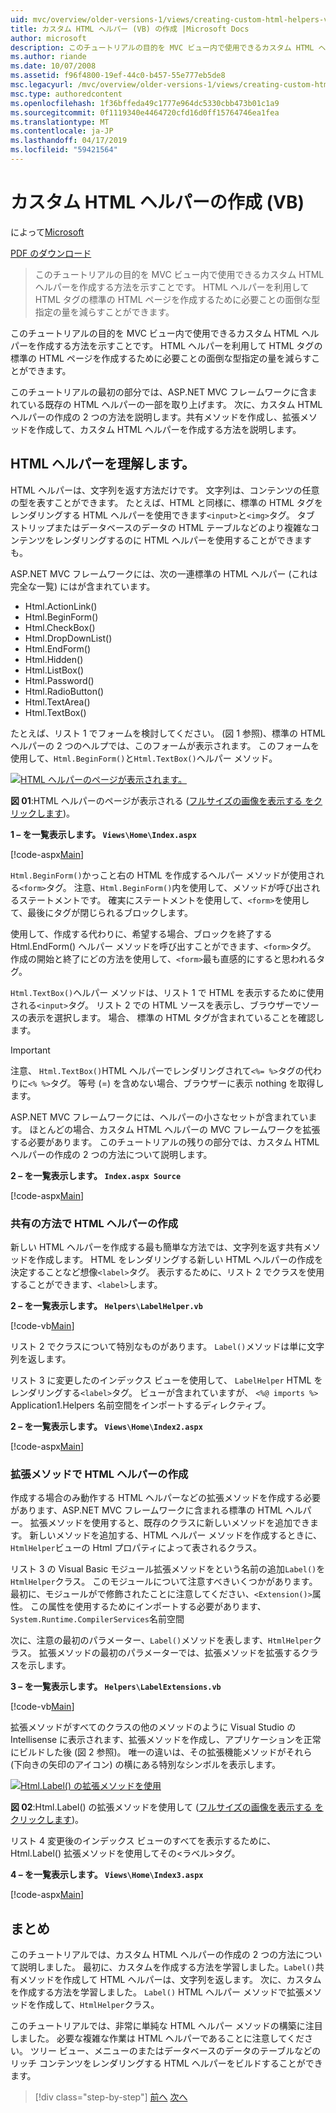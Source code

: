 ```yaml
---
uid: mvc/overview/older-versions-1/views/creating-custom-html-helpers-vb
title: カスタム HTML ヘルパー (VB) の作成 |Microsoft Docs
author: microsoft
description: このチュートリアルの目的を MVC ビュー内で使用できるカスタム HTML ヘルパーを作成する方法を示すことです。 HTML ヘルパーを活用しています.
ms.author: riande
ms.date: 10/07/2008
ms.assetid: f96f4800-19ef-44c0-b457-55e777eb5de8
msc.legacyurl: /mvc/overview/older-versions-1/views/creating-custom-html-helpers-vb
msc.type: authoredcontent
ms.openlocfilehash: 1f36bffeda49c1777e964dc5330cbb473b01c1a9
ms.sourcegitcommit: 0f1119340e4464720cfd16d0ff15764746ea1fea
ms.translationtype: MT
ms.contentlocale: ja-JP
ms.lasthandoff: 04/17/2019
ms.locfileid: "59421564"
---
```

# <a name="creating-custom-html-helpers-vb"></a>カスタム HTML ヘルパーの作成 (VB)

によって[Microsoft](https://github.com/microsoft)

[PDF のダウンロード](http://download.microsoft.com/download/1/1/f/11f721aa-d749-4ed7-bb89-a681b68894e6/ASPNET_MVC_Tutorial_9_VB.pdf)

> このチュートリアルの目的を MVC ビュー内で使用できるカスタム HTML ヘルパーを作成する方法を示すことです。 HTML ヘルパーを利用して HTML タグの標準の HTML ページを作成するために必要ことの面倒な型指定の量を減らすことができます。


このチュートリアルの目的を MVC ビュー内で使用できるカスタム HTML ヘルパーを作成する方法を示すことです。 HTML ヘルパーを利用して HTML タグの標準の HTML ページを作成するために必要ことの面倒な型指定の量を減らすことができます。

このチュートリアルの最初の部分では、ASP.NET MVC フレームワークに含まれている既存の HTML ヘルパーの一部を取り上げます。 次に、カスタム HTML ヘルパーの作成の 2 つの方法を説明します。共有メソッドを作成し、拡張メソッドを作成して、カスタム HTML ヘルパーを作成する方法を説明します。

## <a name="understanding-html-helpers"></a>HTML ヘルパーを理解します。

HTML ヘルパーは、文字列を返す方法だけです。 文字列は、コンテンツの任意の型を表すことができます。 たとえば、HTML と同様に、標準の HTML タグをレンダリングする HTML ヘルパーを使用できます`<input>`と`<img>`タグ。 タブ ストリップまたはデータベースのデータの HTML テーブルなどのより複雑なコンテンツをレンダリングするのに HTML ヘルパーを使用することができますも。

ASP.NET MVC フレームワークには、次の一連標準の HTML ヘルパー (これは完全な一覧) にはが含まれています。

- Html.ActionLink()
- Html.BeginForm()
- Html.CheckBox()
- Html.DropDownList()
- Html.EndForm()
- Html.Hidden()
- Html.ListBox()
- Html.Password()
- Html.RadioButton()
- Html.TextArea()
- Html.TextBox()

たとえば、リスト 1 でフォームを検討してください。 (図 1 参照)、標準の HTML ヘルパーの 2 つのヘルプでは、このフォームが表示されます。 このフォームを使用して、`Html.BeginForm()`と`Html.TextBox()`ヘルパー メソッド。


[![HTML ヘルパーのページが表示されます。](creating-custom-html-helpers-vb/_static/image2.png)](creating-custom-html-helpers-vb/_static/image1.png)

**図 01**:HTML ヘルパーのページが表示される ([フルサイズの画像を表示する をクリックします](creating-custom-html-helpers-vb/_static/image3.png))。


**1 – を一覧表示します。 `Views\Home\Index.aspx`**

[!code-aspx[Main](creating-custom-html-helpers-vb/samples/sample1.aspx)]

`Html.BeginForm()`かっこと右の HTML を作成するヘルパー メソッドが使用される`<form>`タグ。 注意、`Html.BeginForm()`内を使用して、メソッドが呼び出されるステートメントです。 確実にステートメントを使用して、`<form>`を使用して、最後にタグが閉じられるブロックします。

使用して、作成する代わりに、希望する場合、ブロックを終了する Html.EndForm() ヘルパー メソッドを呼び出すことができます、`<form>`タグ。 作成の開始と終了にどの方法を使用して、`<form>`最も直感的にすると思われるタグ。

`Html.TextBox()`ヘルパー メソッドは、リスト 1 で HTML を表示するために使用される`<input>`タグ。 リスト 2 での HTML ソースを表示し、ブラウザーでソースの表示を選択します。 場合、 標準の HTML タグが含まれていることを確認します。

> [!IMPORTANT]
> 注意、 `Html.TextBox()`HTML ヘルパーでレンダリングされて`<%= %>`タグの代わりに`<% %>`タグ。 等号 (=) を含めない場合、ブラウザーに表示 nothing を取得します。

ASP.NET MVC フレームワークには、ヘルパーの小さなセットが含まれています。 ほとんどの場合、カスタム HTML ヘルパーの MVC フレームワークを拡張する必要があります。 このチュートリアルの残りの部分では、カスタム HTML ヘルパーの作成の 2 つの方法について説明します。

**2 – を一覧表示します。 `Index.aspx Source`**

[!code-aspx[Main](creating-custom-html-helpers-vb/samples/sample2.aspx)]

### <a name="creating-html-helpers-with-shared-methods"></a>共有の方法で HTML ヘルパーの作成

新しい HTML ヘルパーを作成する最も簡単な方法では、文字列を返す共有メソッドを作成します。 HTML をレンダリングする新しい HTML ヘルパーの作成を決定することなど想像`<label>`タグ。 表示するために、リスト 2 でクラスを使用することができます、`<label>`します。

**2 – を一覧表示します。 `Helpers\LabelHelper.vb`**

[!code-vb[Main](creating-custom-html-helpers-vb/samples/sample3.vb)]

リスト 2 でクラスについて特別なものがあります。 `Label()`メソッドは単に文字列を返します。

リスト 3 に変更したのインデックス ビューを使用して、 `LabelHelper` HTML をレンダリングする`<label>`タグ。 ビューが含まれていますが、 `<%@ imports %>` Application1.Helpers 名前空間をインポートするディレクティブ。

**2 – を一覧表示します。 `Views\Home\Index2.aspx`**

[!code-aspx[Main](creating-custom-html-helpers-vb/samples/sample4.aspx)]

### <a name="creating-html-helpers-with-extension-methods"></a>拡張メソッドで HTML ヘルパーの作成

作成する場合のみ動作する HTML ヘルパーなどの拡張メソッドを作成する必要があります、ASP.NET MVC フレームワークに含まれる標準の HTML ヘルパー。 拡張メソッドを使用すると、既存のクラスに新しいメソッドを追加できます。 新しいメソッドを追加する、HTML ヘルパー メソッドを作成するときに、`HtmlHelper`ビューの Html プロパティによって表されるクラス。

リスト 3 の Visual Basic モジュール拡張メソッドをという名前の追加`Label()`を`HtmlHelper`クラス。 このモジュールについて注意すべきいくつかがあります。 最初に、モジュールがで修飾されたことに注意してください、`<Extension()>`属性。 この属性を使用するためにインポートする必要があります、`System.Runtime.CompilerServices`名前空間

次に、注意の最初のパラメーター、`Label()`メソッドを表します、`HtmlHelper`クラス。 拡張メソッドの最初のパラメーターでは、拡張メソッドを拡張するクラスを示します。

**3 – を一覧表示します。 `Helpers\LabelExtensions.vb`**

[!code-vb[Main](creating-custom-html-helpers-vb/samples/sample5.vb)]

拡張メソッドがすべてのクラスの他のメソッドのように Visual Studio の Intellisense に表示されます、拡張メソッドを作成し、アプリケーションを正常にビルドした後 (図 2 参照)。 唯一の違いは、その拡張機能メソッドがそれら (下向きの矢印のアイコン) の横にある特別なシンボルを表示します。


[![Html.Label() の拡張メソッドを使用](creating-custom-html-helpers-vb/_static/image5.png)](creating-custom-html-helpers-vb/_static/image4.png)

**図 02**:Html.Label() の拡張メソッドを使用して ([フルサイズの画像を表示する をクリックします](creating-custom-html-helpers-vb/_static/image6.png))。


リスト 4 変更後のインデックス ビューのすべてを表示するために、Html.Label() 拡張メソッドを使用してその&lt;ラベル&gt;タグ。

**4 – を一覧表示します。 `Views\Home\Index3.aspx`**

[!code-aspx[Main](creating-custom-html-helpers-vb/samples/sample6.aspx)]

## <a name="summary"></a>まとめ

このチュートリアルでは、カスタム HTML ヘルパーの作成の 2 つの方法について説明しました。 最初に、カスタムを作成する方法を学習しました。`Label()`共有メソッドを作成して HTML ヘルパーは、文字列を返します。 次に、カスタムを作成する方法を学習しました。 `Label()` HTML ヘルパー メソッドで拡張メソッドを作成して、`HtmlHelper`クラス。

このチュートリアルでは、非常に単純な HTML ヘルパー メソッドの構築に注目しました。 必要な複雑な作業は HTML ヘルパーであることに注意してください。 ツリー ビュー、メニューのまたはデータベースのデータのテーブルなどのリッチ コンテンツをレンダリングする HTML ヘルパーをビルドすることができます。

> [!div class="step-by-step"]
> [前へ](asp-net-mvc-views-overview-vb.md)
> [次へ](using-the-tagbuilder-class-to-build-html-helpers-vb.md)
